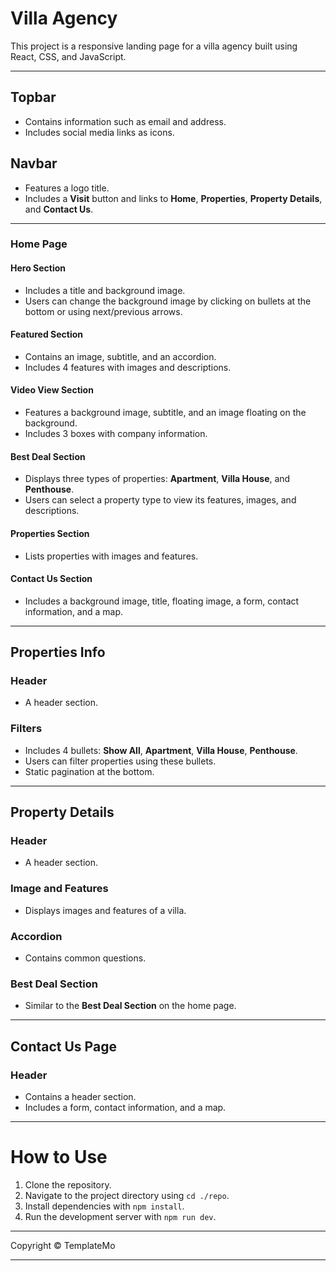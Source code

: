 # Villa Agency

This project is a responsive landing page for a villa agency built using React, CSS, and JavaScript.

---

## Topbar

- Contains information such as email and address.
- Includes social media links as icons.

## Navbar

- Features a logo title.
- Includes a **Visit** button and links to **Home**, **Properties**, **Property Details**, and **Contact Us**.

---

### Home Page

#### Hero Section

- Includes a title and background image.
- Users can change the background image by clicking on bullets at the bottom or using next/previous arrows.

#### Featured Section

- Contains an image, subtitle, and an accordion.
- Includes 4 features with images and descriptions.

#### Video View Section

- Features a background image, subtitle, and an image floating on the background.
- Includes 3 boxes with company information.

#### Best Deal Section

- Displays three types of properties: **Apartment**, **Villa House**, and **Penthouse**.
- Users can select a property type to view its features, images, and descriptions.

#### Properties Section

- Lists properties with images and features.

#### Contact Us Section

- Includes a background image, title, floating image, a form, contact information, and a map.

---

## Properties Info

### Header

- A header section.

### Filters

- Includes 4 bullets: **Show All**, **Apartment**, **Villa House**, **Penthouse**.
- Users can filter properties using these bullets.
- Static pagination at the bottom.

---

## Property Details

### Header

- A header section.

### Image and Features

- Displays images and features of a villa.

### Accordion

- Contains common questions.

### Best Deal Section

- Similar to the **Best Deal Section** on the home page.

---

## Contact Us Page

### Header

- Contains a header section.
- Includes a form, contact information, and a map.

---

# How to Use

1. Clone the repository.
2. Navigate to the project directory using `cd ./repo`.
3. Install dependencies with `npm install`.
4. Run the development server with `npm run dev`.

---

Copyright © TemplateMo

---

